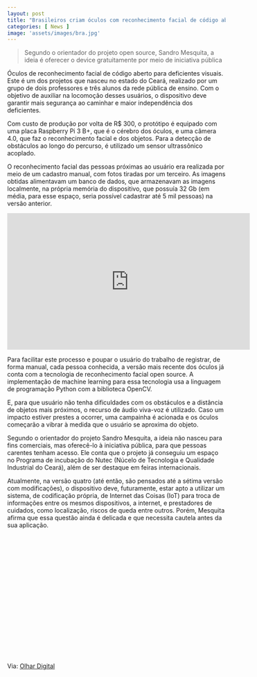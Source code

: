 ```yaml
---
layout: post
title: "Brasileiros criam óculos com reconhecimento facial de código aberto para deficientes"
categories: [ News ]
image: 'assets/images/bra.jpg'
---
```


> Segundo o orientador do projeto open source, Sandro Mesquita, a ideia é oferecer o device gratuitamente por meio de iniciativa pública

Óculos de reconhecimento facial de código aberto para deficientes visuais. Este é um dos projetos que nasceu no estado do Ceará, realizado por um grupo de dois professores e três alunos da rede pública de ensino. Com o objetivo de auxiliar na locomoção desses usuários, o dispositivo deve garantir mais segurança ao caminhar e maior independência dos deficientes.

<!-- RETANGULO LARGO -->
<script async src="https://pagead2.googlesyndication.com/pagead/js/adsbygoogle.js"></script>
<!-- Informat -->
<ins class="adsbygoogle"
style="display:block"
data-ad-client="ca-pub-2838251107855362"
data-ad-slot="2327980059"
data-ad-format="auto"
data-full-width-responsive="true"></ins>
<script>
(adsbygoogle = window.adsbygoogle || []).push({});
</script>

Com custo de produção por volta de R$ 300, o protótipo é equipado com uma placa Raspberry Pi 3 B+, que é o cérebro dos óculos, e uma câmera 4.0, que faz o reconhecimento facial e dos objetos. Para a detecção de obstáculos ao longo do percurso, é utilizado um sensor ultrassônico acoplado.

O reconhecimento facial das pessoas próximas ao usuário era realizada por meio de um cadastro manual, com fotos tiradas por um terceiro. As imagens obtidas alimentavam um banco de dados, que armazenavam as imagens localmente, na própria memória do dispositivo, que possuía 32 Gb (em média, para esse espaço, seria possível cadastrar até 5 mil pessoas) na versão anterior. 

<iframe width="560" height="315" src="https://www.youtube.com/embed/I3JzTLWrBvE" frameborder="0" allow="accelerometer; autoplay; encrypted-media; gyroscope; picture-in-picture" allowfullscreen></iframe>

<!-- RETANGULO LARGO 2 -->
<script async src="//pagead2.googlesyndication.com/pagead/js/adsbygoogle.js"></script>
<ins class="adsbygoogle"
style="display:block; text-align:center;"
data-ad-layout="in-article"
data-ad-format="fluid"
data-ad-client="ca-pub-2838251107855362"
data-ad-slot="8549252987"></ins>
<script>
(adsbygoogle = window.adsbygoogle || []).push({});
</script>

Para facilitar este processo e poupar o usuário do trabalho de registrar, de forma manual, cada pessoa conhecida, a versão mais recente dos óculos já conta com a tecnologia de reconhecimento facial open source. A implementação de machine learning para essa tecnologia usa a linguagem de programação Python com a biblioteca OpenCV.

E, para que usuário não tenha dificuldades com os obstáculos e a distância de objetos mais próximos, o recurso de áudio viva-voz é utilizado. Caso um impacto estiver prestes a ocorrer, uma campainha é acionada e os óculos começarão a vibrar à medida que o usuário se aproxima do objeto.

Segundo o orientador do projeto Sandro Mesquita, a ideia não nasceu para fins comerciais, mas oferecê-lo à iniciativa pública, para que pessoas carentes tenham acesso. Ele conta que o projeto já conseguiu um espaço no Programa de incubação do Nutec (Núcelo de Tecnologia e Qualidade Industrial do Ceará), além de ser destaque em feiras internacionais.

Atualmente, na versão quatro (até então, são pensados até a sétima versão com modificações), o dispositivo deve, futuramente, estar apto a utilizar um sistema, de codificação própria, de Internet das Coisas (IoT) para troca de informações entre os mesmos dispositivos, a internet, e prestadores de cuidados, como localização, riscos de queda entre outros. Porém, Mesquita afirma que essa questão ainda é delicada e que necessita cautela antes da sua aplicação.

<!-- QUADRADO -->
<script async src="//pagead2.googlesyndication.com/pagead/js/adsbygoogle.js"></script>
<ins class="adsbygoogle"
style="display:inline-block;width:336px;height:280px"
data-ad-client="ca-pub-2838251107855362"
data-ad-slot="5351066970"></ins>
<script>
(adsbygoogle = window.adsbygoogle || []).push({});
</script>

Via: [Olhar Digital](https://olhardigital.com.br/noticia/brasileiros-criam-oculos-com-reconhecimento-facial-de-codigo-aberto-para-deficientes/92306)
